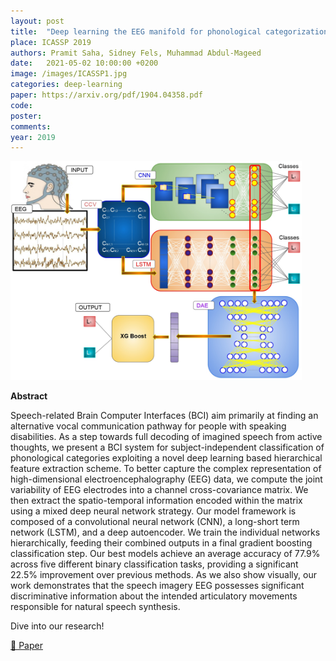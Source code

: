 ```yaml
---
layout: post
title:  "Deep learning the EEG manifold for phonological categorization from active thoughts"
place: ICASSP 2019
authors: Pramit Saha, Sidney Fels, Muhammad Abdul-Mageed
date:   2021-05-02 10:00:00 +0200
image: /images/ICASSP1.jpg
categories: deep-learning
paper: https://arxiv.org/pdf/1904.04358.pdf
code: 
poster: 
comments:
year: 2019
---
```


<style>
@media (max-width: 1000px) {
    .container {
        flex-direction: column;
        align-items: left;
    }
</style>


<div class="container" style="display: flex; align-items: center;">
    <div class="image" style="flex: 1; margin-right: 1cm;">
        <img src="/images/ICASSP1.jpg" alt="Image" style="max-width:100%; height:auto;">
    </div>
</div>

**Abstract**

Speech-related Brain Computer Interfaces (BCI) aim primarily at finding an alternative vocal communication pathway for
people with speaking disabilities. As a step towards full decoding of imagined speech from active thoughts, we present a
BCI system for subject-independent classification of phonological categories exploiting a novel deep learning based
hierarchical feature extraction scheme. To better capture
the complex representation of high-dimensional electroencephalography (EEG) data, we compute the joint variability
of EEG electrodes into a channel cross-covariance matrix. We
then extract the spatio-temporal information encoded within
the matrix using a mixed deep neural network strategy. Our
model framework is composed of a convolutional neural network (CNN), a long-short term network (LSTM), and a deep
autoencoder. We train the individual networks hierarchically,
feeding their combined outputs in a final gradient boosting
classification step. Our best models achieve an average accuracy of 77.9% across five different binary classification tasks,
providing a significant 22.5% improvement over previous
methods. As we also show visually, our work demonstrates
that the speech imagery EEG possesses significant discriminative information about the intended articulatory movements
responsible for natural speech synthesis.

Dive into our research!

<a href="https://arxiv.org/pdf/1904.04358">&#x1F4C4; Paper</a> 
